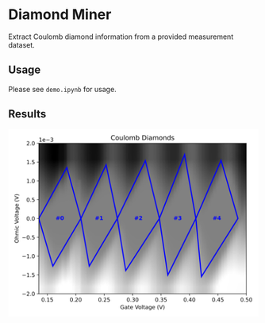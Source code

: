 # Diamond Miner

Extract Coulomb diamond information from a provided measurement dataset.

## Usage

Please see `demo.ipynb` for usage.

## Results

![alt text](photos/results.svg)
